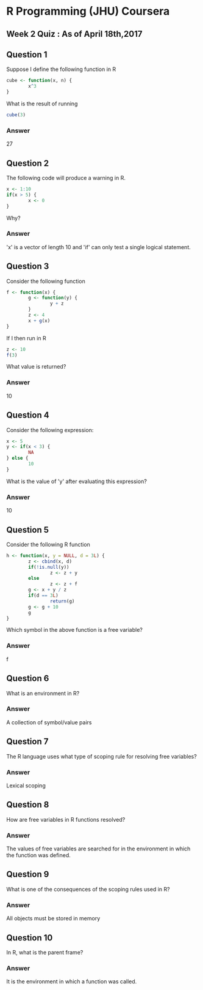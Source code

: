 # R Programming (JHU) Coursera
## Week 2 Quiz : As of April 18th,2017

Question 1
----------
Suppose I define the following function in R
```R
cube <- function(x, n) {
        x^3
}
```
What is the result of running 
```R
cube(3)
```
### Answer 
27

Question 2
----------
The following code will produce a warning in R.
```R
x <- 1:10
if(x > 5) {
        x <- 0
}
```
Why?
### Answer 
'x' is a vector of length 10 and 'if' can only test a single logical statement.

Question 3
----------
Consider the following function
```R
f <- function(x) {
        g <- function(y) {
                y + z
        }
        z <- 4
        x + g(x)
}
```
If I then run in R
```R
z <- 10
f(3)
```
What value is returned?
### Answer
10

Question 4
----------
Consider the following expression:
```R
x <- 5
y <- if(x < 3) {
        NA
} else {
        10
}
```
What is the value of 'y' after evaluating this expression?
### Answer
10

Question 5
----------
Consider the following R function
```R
h <- function(x, y = NULL, d = 3L) {
        z <- cbind(x, d)
        if(!is.null(y))
                z <- z + y
        else
                z <- z + f
        g <- x + y / z
        if(d == 3L)
                return(g)
        g <- g + 10
        g
}
```
Which symbol in the above function is a free variable?
### Answer
f

Question 6
----------
What is an environment in R?
### Answer
A collection of symbol/value pairs

Question 7
----------
The R language uses what type of scoping rule for resolving free variables?
### Answer
Lexical scoping

Question 8
----------
How are free variables in R functions resolved?
### Answer
The values of free variables are searched for in the environment in which the function was defined.

Question 9
----------
What is one of the consequences of the scoping rules used in R?
### Answer
All objects must be stored in memory

Question 10
-----------
In R, what is the parent frame?
### Answer
It is the environment in which a function was called.
